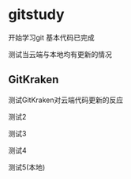 # gitstudy
开始学习git
基本代码已完成

测试当云端与本地均有更新的情况

## GitKraken
测试GitKraken对云端代码更新的反应

测试2

测试3

测试4

测试5(本地)